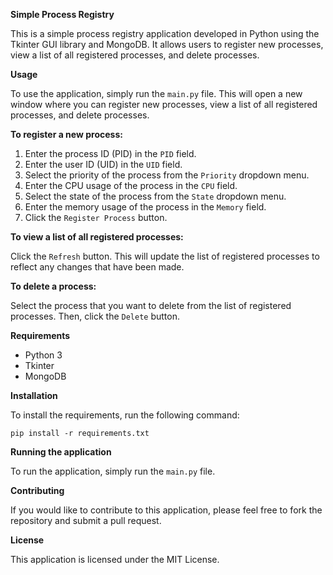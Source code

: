 **Simple Process Registry**

This is a simple process registry application developed in Python using the Tkinter GUI library and MongoDB. It allows users to register new processes, view a list of all registered processes, and delete processes.

**Usage**

To use the application, simply run the `main.py` file. This will open a new window where you can register new processes, view a list of all registered processes, and delete processes.

**To register a new process:**

1. Enter the process ID (PID) in the `PID` field.
2. Enter the user ID (UID) in the `UID` field.
3. Select the priority of the process from the `Priority` dropdown menu.
4. Enter the CPU usage of the process in the `CPU` field.
5. Select the state of the process from the `State` dropdown menu.
6. Enter the memory usage of the process in the `Memory` field.
7. Click the `Register Process` button.

**To view a list of all registered processes:**

Click the `Refresh` button. This will update the list of registered processes to reflect any changes that have been made.

**To delete a process:**

Select the process that you want to delete from the list of registered processes. Then, click the `Delete` button.

**Requirements**

* Python 3
* Tkinter
* MongoDB

**Installation**

To install the requirements, run the following command:

```
pip install -r requirements.txt
```

**Running the application**

To run the application, simply run the `main.py` file.

**Contributing**

If you would like to contribute to this application, please feel free to fork the repository and submit a pull request.

**License**

This application is licensed under the MIT License.
